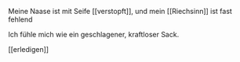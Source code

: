 




Meine Naase ist mit Seife [[verstopft]], und mein [[Riechsinn]] ist fast fehlend









Ich fühle mich wie ein geschlagener, kraftloser Sack.

[[erledigen]]




